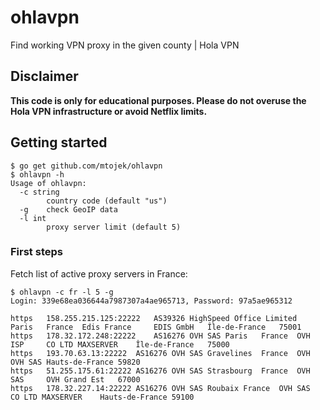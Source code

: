 # ohlavpn
Find working VPN proxy in the given county | Hola VPN

## Disclaimer

**This code is only for educational purposes. Please do not overuse the Hola VPN infrastructure or avoid Netflix limits.**

## Getting started

```
$ go get github.com/mtojek/ohlavpn
$ ohlavpn -h
Usage of ohlavpn:
  -c string
    	country code (default "us")
  -g	check GeoIP data
  -l int
    	proxy server limit (default 5)
 ```

### First steps

Fetch list of active proxy servers in France:
 
```
$ ohlavpn -c fr -l 5 -g
Login: 339e68ea036644a7987307a4ae965713, Password: 97a5ae965312

https	158.255.215.125:22222	AS39326 HighSpeed Office Limited	Paris	France	Edis France		EDIS GmbH	Île-de-France	75001
https	178.32.172.248:22222	AS16276 OVH SAS	Paris	France	OVH ISP		CO LTD MAXSERVER	Île-de-France	75000
https	193.70.63.13:22222	AS16276 OVH SAS	Gravelines	France	OVH		OVH SAS	Hauts-de-France	59820
https	51.255.175.61:22222	AS16276 OVH SAS	Strasbourg	France	OVH SAS		OVH	Grand Est	67000
https	178.32.227.14:22222	AS16276 OVH SAS	Roubaix	France	OVH SAS		CO LTD MAXSERVER	Hauts-de-France	59100
```
